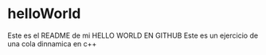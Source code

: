 # helloWorld
Este es el README de mi HELLO WORLD EN GITHUB 
Este es un ejercicio de una cola dinnamica en c++
